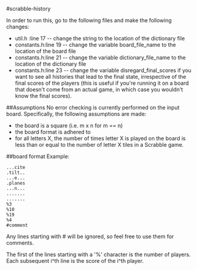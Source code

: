 #scrabble-history

In order to run this, go to the following files and make the following changes:

* util.h     :line 17 -- change the string to the location of the dictionary file
* constants.h:line 19 -- change the variable board_file_name to the location of the board file
* constants.h:line 21 -- change the variable dictionary_file_name to the location of the dictionary file
* constants.h:line 23 -- change the variable disregard_final_scores if you want to see all histories that lead to the final state, irrespective of the final scores of the players (this is useful if you're running it on a board that doesn't come from an actual game, in which case you wouldn't know the final scores).


##Assumptions
No error checking is currently performed on the input board. Specifically, the following assumptions are made:

* the board is a square (i.e. m x n for m == n)
* the board format is adhered to 
* for all letters X, the number of times letter X is played on the board is
  less than or equal to the number of letter X tiles in a Scrabble game.

##board format
Example:

    ...cite
    .tilt..
    ...e...
    .planes
    ...n...
    .......
    .......
    %3
    %10
    %19
    %4
    #comment

Any lines starting with # will be ignored, so feel free to use them for comments.

The first of the lines starting with a '%' character is the number of players. Each 
subsequent i^th line is the score of the i^th player.